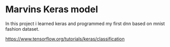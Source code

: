 # Marvins Keras model
In this project i learned keras and programmed my first dnn based on mnist fashion dataset.

https://www.tensorflow.org/tutorials/keras/classification